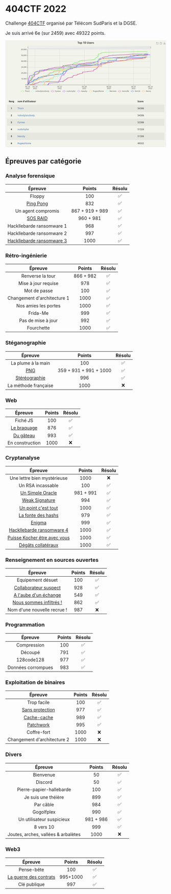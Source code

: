 # 404CTF 2022

Challenge [404CTF](https://www.404ctf.fr/) organisé par Télécom SudParis et la DGSE.

Je suis arrivé 6e (sur 2459) avec 49322 points.

![scoreboard](images/scoreboard.png)

## Épreuves par catégorie

### Analyse forensique

| Épreuve | Points | Résolu |
|:-------:|:------:|:------:|
| Floppy  | 100 | :white_check_mark: |
| [Ping Pong](Forensics/PingPong.md) | 832 | :white_check_mark: |
| Un agent compromis | 867 + 919 + 989 | :white_check_mark: |
| [SOS RAID](Forensics/RAID.md) | 960 + 981 | :white_check_mark: |
| Hackllebarde ransomware 1 | 968 | :white_check_mark: |
| Hackllebarde ransomware 2 | 997 | :white_check_mark: |
| [Hackllebarde ransomware 3](Forensics/Ransomware3.md) | 1000 | :white_check_mark: |

### Rétro-ingénierie

| Épreuve | Points | Résolu |
|:-------:|:------:|:------:|
| Renverse la tour | 866 + 982 | :white_check_mark: |
| Mise à jour requise | 978 | :white_check_mark: |
| Mot de passe | 100 | :white_check_mark: |
| Changement d'architecture 1 | 1000 | :white_check_mark: |
| Nos amies les portes | 1000 | :white_check_mark: |
| Frida-Me | 999 | :white_check_mark: |
| Pas de mise à jour | 992 | :white_check_mark: |
| Fourchette | 1000 | :white_check_mark: |

### Stéganographie

| Épreuve | Points | Résolu |
|:-------:|:------:|:------:|
| La plume à la main | 100 | :white_check_mark: |
| [PNG](Stegano/PNG.md) | 359 + 931 + 991 + 1000 | :white_check_mark: |
| [Stéréographie](Stegano/Stereographie.md) | 996 | :white_check_mark: |
| La méthode française | 1000 | :x: |

### Web

| Épreuve | Points | Résolu |
|:-------:|:------:|:------:|
| Fiché JS | 100 | :white_check_mark: |
| [Le braquage](Web/Braquage.md) | 876 | :white_check_mark: |
| [Du gâteau](Web/Gateau.md) | 993 | :white_check_mark: |
| En construction | 1000 | :x: |

### Cryptanalyse

| Épreuve | Points | Résolu |
|:-------:|:------:|:------:|
| Une lettre bien mystérieuse | 1000 | :x: |
| Un RSA incassable | 100 | :white_check_mark: |
| [Un Simple Oracle](Crypto/SimpleOracle.md) | 981 + 991 | :white_check_mark: |
| [Weak Signature](Crypto/WeakSignature.md) | 994 | :white_check_mark: |
| [Un point c'est tout](Crypto/UnPointCestTout.md) | 1000 | :white_check_mark: |
| [La fonte des hashs](Crypto/FontedesHash.md) | 979 | :white_check_mark: |
| [Enigma](Crypto/Enigma.md) | 999 | :white_check_mark: |
| [Hackllebarde ransomware 4](Crypto/Ransomware4.md) | 1000 | :white_check_mark: |
| [Puisse Kocher être avec vous](Crypto/Kocher.md) | 1000 | :white_check_mark: |
| [Dégâts collatéraux](Crypto/DegatsCollateraux.md) | 1000 | :white_check_mark: |

### Renseignement en sources ouvertes

| Épreuve | Points | Résolu |
|:-------:|:------:|:------:|
| Equipement désuet | 100 | :white_check_mark: |
| [Collaborateur suspect](OSINT/Collaborateur.md) | 928 | :white_check_mark: |
| [A l'aube d'un échange](OSINT/Aube.md) | 549 | :white_check_mark: |
| [Nous sommes infiltrés !](OSINT/Infiltres.md) | 862 | :white_check_mark: |
| Nom d'une nouvelle recrue ! | 987 | :x: |

### Programmation

| Épreuve | Points | Résolu |
|:-------:|:------:|:------:|
| Compression | 100 | :white_check_mark: |
| Découpé | 791 | :white_check_mark: |
| 128code128 | 977 | :white_check_mark: |
| Données corrompues | 983 | :white_check_mark: |

### Exploitation de binaires

| Épreuve | Points | Résolu |
|:-------:|:------:|:------:|
| Trop facile | 100 | :white_check_mark: |
| [Sans protection](Pwn/SansProtection.md) | 977 | :white_check_mark: |
| [Cache-cache](Pwn/CacheCache.md) | 989 | :white_check_mark: |
| [Patchwork](Pwn/Patchwork.md) | 995 | :white_check_mark: |
| Coffre-fort | 1000 | :x: |
| Changement d'architecture 2 | 1000 | :x: |

### Divers

| Épreuve | Points | Résolu |
|:-------:|:------:|:------:|
| Bienvenue | 50 | :white_check_mark: |
| Discord | 50 | :white_check_mark: |
| Pierre-papier-hallebarde | 100 | :white_check_mark: |
| Je suis une théière | 899 | :white_check_mark: |
| Par câble | 984 | :white_check_mark: |
| Gogolfplex | 990 | :white_check_mark: |
| Un utilisateur suspicieux | 981 + 986 | :white_check_mark: |
| 8 vers 10 | 999 | :white_check_mark: |
| Joutes, arches, vallées & arbalètes | 1000 | :x: |

### Web3

| Épreuve | Points | Résolu |
|:-------:|:------:|:------:|
| Pense-bête | 100 | :white_check_mark: |
| [La guerre des contrats](Web3/GuerreContrats.md) | 995+1000 | :white_check_mark: |
| Clé publique | 997 | :white_check_mark: |